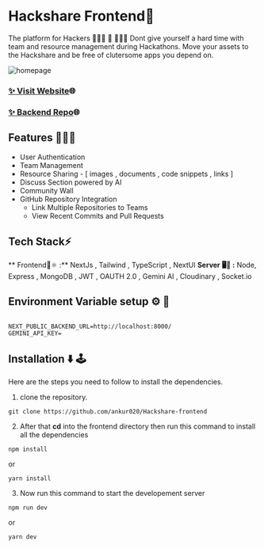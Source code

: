 # Hackshare Frontend📱
The platform for Hackers 👨🏻‍💻 👾 👩🏻‍💻
Dont give yourself a hard time with team and resource management during Hackathons. Move your assets to the Hackshare and be free of clutersome apps you depend on.


![homepage](https://github.com/007xylogramori/hackshare-frontend/assets/119863801/64ae799e-c1be-464a-9a40-56e57eb368f0)

### [✨ Visit Website]()🌐

### [✨ Backend Repo](https://github.com/ankur020/Hackshare-backend/)🌐

## Features 💯🚀🎯

- User Authentication
- Team Management
- Resource Sharing - [ images , documents , code snippets , links ]
- Discuss Section powered by AI
- Community Wall 
- GitHub Repository Integration
  - Link Multiple Repositories to Teams
  - View Recent Commits and Pull Requests
 

## Tech Stack⚡


** Frontend📱⚛️ :** NextJs , Tailwind , TypeScript , NextUI
**Server 🖥🤖 :** Node, Express , MongoDB , JWT , OAUTH 2.0 , Gemini AI , Cloudinary , Socket.io




## Environment Variable setup ⚙️ 🤖
```

NEXT_PUBLIC_BACKEND_URL=http://localhost:8000/
GEMINI_API_KEY=

```

## Installation ⬇️ 🕹️
Here are the steps you need to follow to install the dependencies.

1. clone the repository.
```
git clone https://github.com/ankur020/Hackshare-frontend
```

2. After that **cd** into the frontend directory then run this command to install all the dependencies

```
npm install
```
or

```
yarn install
```

3. Now run this command to start the developement server

```
npm run dev
```

or 

```
yarn dev
```

